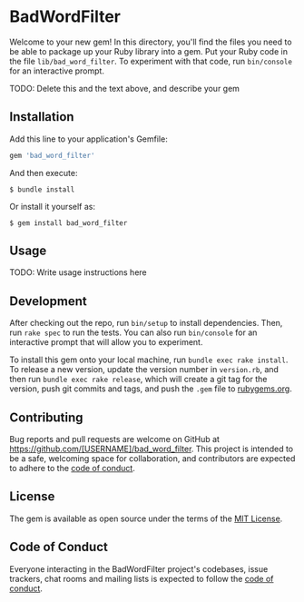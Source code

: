 # BadWordFilter

Welcome to your new gem! In this directory, you'll find the files you need to be able to package up your Ruby library into a gem. Put your Ruby code in the file `lib/bad_word_filter`. To experiment with that code, run `bin/console` for an interactive prompt.

TODO: Delete this and the text above, and describe your gem

## Installation

Add this line to your application's Gemfile:

```ruby
gem 'bad_word_filter'
```

And then execute:

    $ bundle install

Or install it yourself as:

    $ gem install bad_word_filter

## Usage

TODO: Write usage instructions here

## Development

After checking out the repo, run `bin/setup` to install dependencies. Then, run `rake spec` to run the tests. You can also run `bin/console` for an interactive prompt that will allow you to experiment.

To install this gem onto your local machine, run `bundle exec rake install`. To release a new version, update the version number in `version.rb`, and then run `bundle exec rake release`, which will create a git tag for the version, push git commits and tags, and push the `.gem` file to [rubygems.org](https://rubygems.org).

## Contributing

Bug reports and pull requests are welcome on GitHub at https://github.com/[USERNAME]/bad_word_filter. This project is intended to be a safe, welcoming space for collaboration, and contributors are expected to adhere to the [code of conduct](https://github.com/[USERNAME]/bad_word_filter/blob/master/CODE_OF_CONDUCT.md).


## License

The gem is available as open source under the terms of the [MIT License](https://opensource.org/licenses/MIT).

## Code of Conduct

Everyone interacting in the BadWordFilter project's codebases, issue trackers, chat rooms and mailing lists is expected to follow the [code of conduct](https://github.com/[USERNAME]/bad_word_filter/blob/master/CODE_OF_CONDUCT.md).
